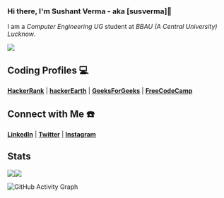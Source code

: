 <!-- header picture -->
<!-- [![Header](https://raw.githubusercontent.com/MartinHeinz/<OWNER>/<OWNER>/readme_header.png "Header")](https://some-url.dev/) -->


### Hi there, I'm Sushant Verma - aka [susverma]👋

I am a _Computer Engineering UG_ student at _BBAU (A Central University) Lucknow_.

![](https://komarev.com/ghpvc/?username=susverma&color=red&label=PROFILE+VIEWS)


## Coding Profiles 💻
[**HackerRank**](https://www.hackerrank.com/susverma) |
[**hackerEarth**](http://www.hackerearth.com/@susverma) |
[**GeeksForGeeks**](https://auth.geeksforgeeks.org/user/susverma/profile) |
[**FreeCodeCamp**](https://www.freecodecamp.org/susverma)
## Connect with Me ☎️
[**LinkedIn**](https://www.linkedin.com/in/susverma/) | [**Twitter**](https://twitter.com/sushantverma__) | [**Instagram**](https://instagram.com/sushantverma__)

## Stats
<!-- ![Sushant's GitHub stats](https://github-readme-stats.vercel.app/api?username=susverma&show_icons=true&theme=dark)
[![Top Langs](https://github-readme-stats.vercel.app/api/top-langs/?username=susverma&layout=compact&theme=dark)](https://github.com/susverma/github-readme-stats) -->

<div style="display: flex; flex-direction: row;">
 <img class="img" src="https://github-readme-stats.vercel.app/api?username=susverma&show_icons=true&theme=radical" />
 <img class="img" src="https://github-readme-stats.vercel.app/api/top-langs/?username=susverma&theme=radical" />
</div>

![GitHub Activity Graph](https://activity-graph.herokuapp.com/graph?username=susverma)

<!--
**susverma/susverma** is a ✨ _special_ ✨ repository because its `README.md` (this file) appears on your GitHub profile.

Here are some ideas to get you started:

- 🔭 I’m currently working on ...
- 🌱 I’m currently learning ...
- 👯 I’m looking to collaborate on ...
- 🤔 I’m looking for help with ...
- 💬 Ask me about ...
- 📫 How to reach me: ...
- 😄 Pronouns: ...
- ⚡ Fun fact: ...
-->
